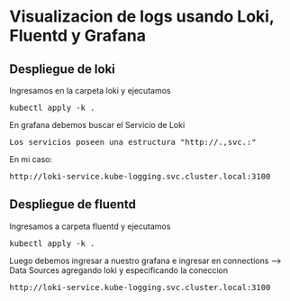 
# Visualizacion de logs usando Loki, Fluentd y Grafana

## Despliegue de loki

Ingresamos en la carpeta loki y ejecutamos

<pre>
kubectl apply -k .
</pre>

En grafana debemos buscar el Servicio de Loki 

<pre>
Los servicios poseen una estructura "http://<nombre-servicio>.<namespace>,svc.<identificacion-cluster>:<puerto>"
</pre>
En mi caso:
<pre>
http://loki-service.kube-logging.svc.cluster.local:3100
</pre>

## Despliegue de fluentd

Ingresamos a carpeta fluentd y ejecutamos

<pre>
kubectl apply -k .
</pre>

Luego debemos ingresar a nuestro grafana e ingresar en connections --> Data Sources agregando loki y especificando la coneccion 

<pre>
http://loki-service.kube-logging.svc.cluster.local:3100
</pre>
